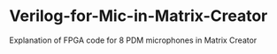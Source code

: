 # Verilog-for-Mic-in-Matrix-Creator
Explanation of FPGA code for 8 PDM microphones in Matrix Creator
